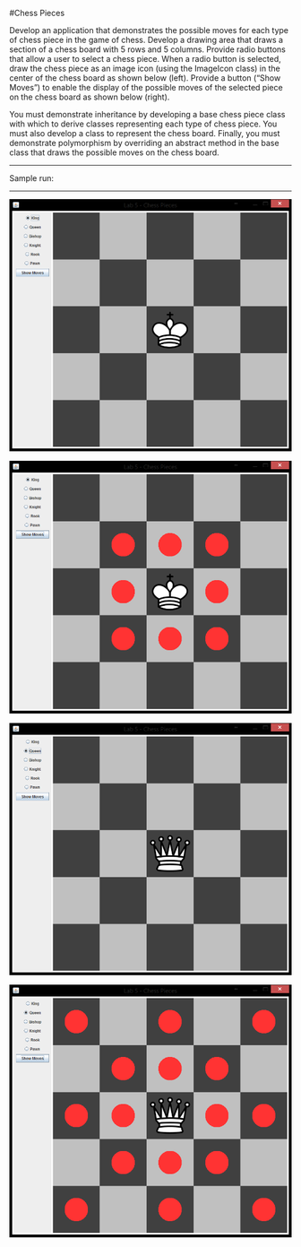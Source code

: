 #Chess Pieces

Develop an application that demonstrates the possible moves for each type of chess piece in the game of chess. Develop a drawing area that draws a section of a chess board with 5 rows and 5 columns. Provide radio buttons that allow a user to select a chess piece. When a radio button is selected, draw the chess piece as an image icon (using the ImageIcon class) in the center of the chess board as shown below (left). Provide a button (“Show Moves”) to enable the display of the possible moves of the selected piece on the chess board as shown below (right).

You must demonstrate inheritance by developing a base chess piece class with which to derive classes representing each type of chess piece. You must also develop a class to represent the chess board. Finally, you must demonstrate polymorphism by overriding an abstract method in the base class that draws the possible moves on the chess board.

************************************************************************************************************************************************************
Sample run:
************************************************************************************************************************************************************

![alt tag](sample0.PNG)

![alt tag](sample1.PNG)

![alt tag](sample2.PNG)

![alt tag](sample3.PNG)
